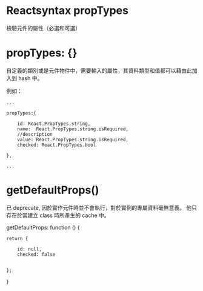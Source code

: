 # Reactsyntax propTypes
檢驗元件的屬性（必選和可選）

# propTypes: {}

自定義的類別或是元件物件中，需要輸入的屬性，其資料類型和值都可以藉由此加入到 hash 中。

例如：

    ...

    propTypes:{

        id: React.PropTypes.string,
        name:  React.PropTypes.string.isRequired, 
        //description
        value: React.PropTypes.string.isRequired, 
        checked: React.PropTypes.bool

    },

    ...

# getDefaultProps()

已 deprecate, 因於實作元件時並不會執行，對於實例的專屬資料毫無意義。
他只存在於當建立 class 時所產生的 cache 中。

 getDefaultProps: function () {
 
    return {
    
        id: null,
        checked: false
    
   
    };
 
 
 }
